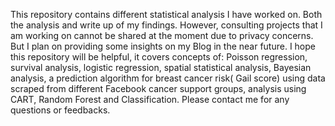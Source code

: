 
This repository contains different statistical analysis I have worked on. Both the analysis and write up of my findings. However, consulting projects that I am working on cannot be shared at the moment due to privacy concerns. But I plan on providing some insights on my Blog in the near future.
I hope this repository will be helpful, it covers concepts of: Poisson regression, survival analysis, logistic regression, spatial statistical analysis, 
Bayesian analysis, a prediction algorithm for breast cancer risk( Gail score) using data scraped from different Facebook cancer support groups, analysis using CART, Random Forest and Classification.
Please contact me for any questions or feedbacks.
